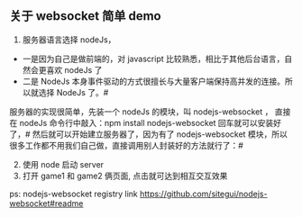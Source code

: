 ## 关于 websocket 简单 demo

1. 服务器语言选择 nodeJs，

- 一是因为自己是做前端的，对 javascript 比较熟悉，相比于其他后台语言，自然会更喜欢 nodeJs 了
- 二是 NodeJs 本身事件驱动的方式很擅长与大量客户端保持高并发的连接。所以就选择 NodeJs 了。#

服务器的实现很简单，先装一个 nodeJs 的模块，叫 nodejs-websocket ， 直接在 nodeJs 命令行中敲入：npm install nodejs-websocket 回车就可以安装好了，#
然后就可以开始建立服务器了，因为有了 nodejs-websocket 模块，所以很多工作都不用我们自己做，直接调用别人封装好的方法就行了：#

2. 使用 node 启动 server
3. 打开 game1 和 game2 俩页面, 点击就可达到相互交互效果

ps: nodejs-websocket registry link https://github.com/sitegui/nodejs-websocket#readme
